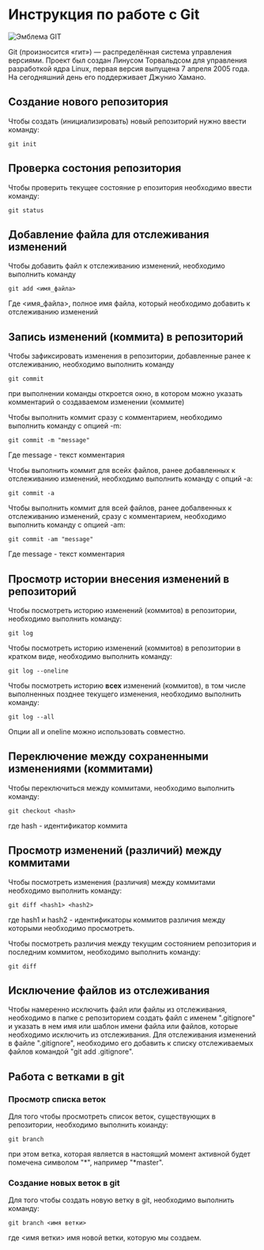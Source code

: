# Инструкция по работе с Git

![Эмблема GIT](git.jpg)

Git (произносится «гит») — распределённая система управления версиями. Проект был создан Линусом Торвальдсом для управления разработкой ядра Linux, первая версия выпущена 7 апреля 2005 года. На сегодняшний день его поддерживает Джунио Хамано.

## Создание нового репозитория

Чтобы создать (инициализировать) новый репозиторий нужно ввести команду:

    git init

## Проверка состония репозитория

Чтобы проверить текущее состояние р епозитория необходимо ввести команду:

    git status

## Добавление файла для отслеживания изменений
Чтобы добавить файл к отслеживанию изменений, необходимо выполнить команду

    git add <имя_файла>

Где <имя_файла>, полное имя файла, который необходимо добавить к отслеживанию изменений

## Запись изменений (коммита) в репозиторий
Чтобы зафиксировать изменения в репозитории, добавленные ранее к отслеживанию, необходимо выполнить команду

    git commit

при выполнении команды откроется окно, в котором можно указать комментарий о создаваемом изменении (коммите)

Чтобы выполнить коммит сразу с комментарием, необходимо выполнить команду с опцией -m:

    git commit -m "message"

Где message - текст комментария

Чтобы выполнить коммит для всейх файлов, ранее добавленных к отслеживанию изменений, необходимо выполнить команду с опций -a:

    git commit -a

Чтобы выполнить коммит для всей файлов, ранее добалвенных к отслеживанию изменений, сразу с комментарием, необходимо выполнить команду с опцией -am:

    git commit -am "message"

Где message - текст комментария

## Просмотр истории внесения изменений в репозиторий

Чтобы посмотреть историю изменений (коммитов) в репозитории, необходимо выполнить команду:

    git log

Чтобы посмотреть историю изменений (коммитов) в репозитории в кратком виде, необходимо выполнить команду:

    git log --oneline

Чтобы посмотреть историю **всех** изменений (коммитов), в том числе выполненных позднее текущего изменения, необходимо выполнить команду:

    git log --all

Опции all и oneline можно использовать совместно.

## Переключение между сохраненными изменениями (коммитами)

Чтобы переключиться между коммитами, необходимо выполнить команду:

    git checkout <hash>

где hash - идентификатор коммита    

## Просмотр изменений (различий) между коммитами

Чтобы посмотреть изменения (различия) между коммитами необходимо выполнить команду:

    git diff <hash1> <hash2>

где hash1 и hash2 - идентификаторы коммитов различия между которыми необходимо просмотреть.

Чтобы посмотреть различия между текущим состоянием репозитория и последним коммитом, необходимо выполнить команду:

    git diff

## Исключение файлов из отслеживания

Чтобы намеренно исключить файл или файлы из отслеживания, необходимо в папке с репозиторием создать файл с именем ".gitignore" и указать в нем имя или шаблон имени файла или файлов, которые необходимо исключить из отслеживания. Для отслеживания изменений в файле ".gitignore", необходимо его добавить к списку отслеживаемых файлов командой "git add .gitignore".

## Работа с ветками в git

### Просмотр списка веток

Для того чтобы просмотреть список веток, существующих в репозитории, необходимо выполнить коианду:

    git branch

при этом ветка, которая является в настоящий момент активной будет помечена символом "*", например "*master".

### Создание новых веток в git

Для того чтобы создать новую ветку в git, необходимо выполнить команду:

    git branch <имя ветки>

где <имя ветки> имя новой ветки, которую мы создаем.
